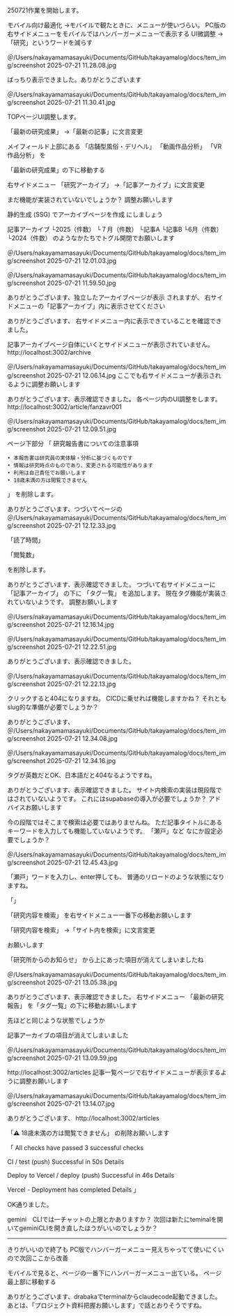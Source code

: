 250721作業を開始します。

モバイル向け最適化
→モバイルで観たときに、メニューが使いづらい。
PC版の右サイドメニューをモバイルではハンバーガーメニューで表示する
UI微調整
→「研究」というワードを減らす

＠/Users/nakayamamasayuki/Documents/GitHub/takayamalog/docs/tem_img/screenshot 2025-07-21 11.28.08.jpg

ばっちり表示できました。ありがとうございます

＠/Users/nakayamamasayuki/Documents/GitHub/takayamalog/docs/tem_img/screenshot 2025-07-21 11.30.41.jpg

TOPページUI調整します。

「最新の研究成果」
→「最新の記事」に文言変更

メイフィールド上部にある
「店舗型風俗・デリヘル」
「動画作品分析」
「VR作品分析」
を

「最新の研究成果」の下に移動する

右サイドメニュー
「研究アーカイブ」
→「記事アーカイブ」に文言変更

まだ機能が実装されていないでしょうか？
調整お願いします

静的生成 (SSG) でアーカイブページを作成
にしましょう

記事アーカイブ
└2025（件数）
└７月（件数）
└記事A
└記事B
└6月（件数）
└2024（件数）
のようなかたちでトグル開閉でお願いします

＠/Users/nakayamamasayuki/Documents/GitHub/takayamalog/docs/tem_img/screenshot 2025-07-21 12.01.03.jpg

＠/Users/nakayamamasayuki/Documents/GitHub/takayamalog/docs/tem_img/screenshot 2025-07-21 11.59.50.jpg

ありがとうございます、独立したアーカイブページが表示
されますが、
右サイドメニューの「記事アーカイブ」内に表示させてください

ありがとうございます、
右サイドメニュー内に表示できていることを確認できました。

記事アーカイブページ自体にいくとサイドメニューが表示されていません。
http://localhost:3002/archive

＠/Users/nakayamamasayuki/Documents/GitHub/takayamalog/docs/tem_img/screenshot 2025-07-21 12.06.14.jpg
ここでも右サイドメニューが表示されるように調整お願いします

ありがとうございます、表示確認できました。
各ページ内のUI調整をします。
http://localhost:3002/article/fanzavr001

＠/Users/nakayamamasayuki/Documents/GitHub/takayamalog/docs/tem_img/screenshot 2025-07-21 12.09.51.jpg

ページ下部分
「
研究報告書についての注意事項

    • 本報告書は研究員の実体験・分析に基づくものです
    • 情報は研究時点のものであり、変更される可能性があります
    • 利用は自己責任でお願いします
    • 18歳未満の方は閲覧できません

」
を削除します。

ありがとうございます、つづいてページの
＠/Users/nakayamamasayuki/Documents/GitHub/takayamalog/docs/tem_img/screenshot 2025-07-21 12.12.33.jpg

「読了時間」

「閲覧数」

を削除します。

ありがとうございます、表示確認できました。
つづいて右サイドメニューに
「記事アーカイブ」
の下に
「タグ一覧」
を追加します。
現在タグ機能が実装されていないようです。
調整お願いします

＠/Users/nakayamamasayuki/Documents/GitHub/takayamalog/docs/tem_img/screenshot 2025-07-21 12.16.14.jpg

＠/Users/nakayamamasayuki/Documents/GitHub/takayamalog/docs/tem_img/screenshot 2025-07-21 12.22.51.jpg

ありがとうございます、表示確認できました。

＠/Users/nakayamamasayuki/Documents/GitHub/takayamalog/docs/tem_img/screenshot 2025-07-21 12.22.13.jpg

クリックすると404になりますね。
CICDに乗せれば機能しますかね？
それともslug的な準備が必要でしょうか？

ありがとうございます、
＠/Users/nakayamamasayuki/Documents/GitHub/takayamalog/docs/tem_img/screenshot 2025-07-21 12.34.08.jpg

＠/Users/nakayamamasayuki/Documents/GitHub/takayamalog/docs/tem_img/screenshot 2025-07-21 12.34.16.jpg

タグが英数だとOK、日本語だと404なるようですね。

ありがとうございます、表示確認できました。
サイト内検索の実装は現段階ではされていないようです。
これにはsupabaseの導入が必要でしょうか？
アドバイスお願いします

今の段階ではそこまで検索は必要ではありませんね。
ただ記事タイトルにあるキーワードを入力しても機能していないようです。
「瀬戸」など
なにか設定必要でしょうか？

＠/Users/nakayamamasayuki/Documents/GitHub/takayamalog/docs/tem_img/screenshot 2025-07-21 12.45.43.jpg

「瀬戸」ワードを入力し、enter押しても、
普通のリロードのような状態になりますね。

「」

「研究内容を検索」
を右サイドメニュー一番下の移動お願いします

「研究内容を検索」
→「サイト内を検索」に文言変更

お願いします

「研究所からのお知らせ」
から上にあった項目が消えてしまいましたね

＠/Users/nakayamamasayuki/Documents/GitHub/takayamalog/docs/tem_img/screenshot 2025-07-21 13.05.38.jpg

ありがとうございます、表示確認できました。
右サイドメニュー
「最新の研究報告」
を「タグ一覧」の下に移動お願いします

先ほどと同じような状態でしょうか

記事アーカイブの項目が消えてしまいました

＠/Users/nakayamamasayuki/Documents/GitHub/takayamalog/docs/tem_img/screenshot 2025-07-21 13.09.59.jpg

http://localhost:3002/articles
記事一覧ページで右サイドメニューが表示するように調整お願いします

＠/Users/nakayamamasayuki/Documents/GitHub/takayamalog/docs/tem_img/screenshot 2025-07-21 13.14.07.jpg

ありがとうございます、
http://localhost:3002/articles

「⚠️ 18歳未満の方は閲覧できません」
の削除お願いします

「
All checks have passed
3 successful checks

CI / test (push) Successful in 50s
Details

Deploy to Vercel / deploy (push) Successful in 46s
Details

Vercel - Deployment has completed
Details
」

OK通りました。

gemini　CLIでは一チャットの上限とかありますか？
次回は新たにteminalを開いてgeminiCLIを開き直したほうがいいのでしょうか？

---

きりがいいので終了も
PC版でハンバーガーメニュー見えちゃってて使いにくいので次回ここから改善

モバイルで見ると、ページの一番下にハンバーガーメニュー出ている。
ページ最上部に移動する

ありがとうございます、drabakaでterminalからclaudecode起動できました。
あとは、「プロジェクト資料把握お願いします」で話とおりそうですね。
